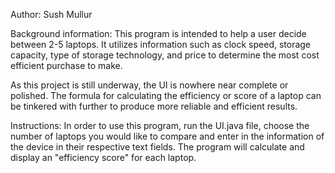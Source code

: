 Author: Sush Mullur

Background information: 
This program is intended to help a user decide between 2-5 laptops. 
It utilizes information such as clock speed, storage capacity, type of storage technology, and price to 
determine the most cost efficient purchase to make. 

As this project is still underway, the UI is nowhere near complete or polished. The formula for calculating 
the efficiency or score of a laptop can be tinkered with further to produce more reliable and efficient results. 

Instructions: 
In order to use this program, run the UI.java file, choose the number of laptops you would like to compare and enter
in the information of the device in their respective text fields. The program will calculate and display
an "efficiency score" for each laptop. 
